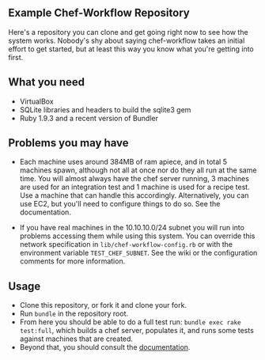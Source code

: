 Example Chef-Workflow Repository
--------------------------------

Here's a repository you can clone and get going right now to see how the system
works. Nobody's shy about saying chef-workflow takes an initial effort to get
started, but at least this way you know what you're getting into first.

What you need
-------------

* VirtualBox
* SQLite libraries and headers to build the sqlite3 gem
* Ruby 1.9.3 and a recent version of Bundler

Problems you may have
---------------------

* Each machine uses around 384MB of ram apiece, and in total 5 machines spawn,
  although not all at once nor do they all run at the same time. You will
  almost always have the chef server running, 3 machines are used for an
  integration test and 1 machine is used for a recipe test. Use a machine that
  can handle this accordingly. Alternatively, you can use EC2, but you'll need
  to configure things to do so. See the documentation.

* If you have real machines in the 10.10.10.0/24 subnet you will run into
  problems accessing them while using this system. You can override this
  network specification in `lib/chef-workflow-config.rb` or with the
  environment variable `TEST_CHEF_SUBNET`. See the wiki or the configuration
  comments for more information.

Usage
-----

* Clone this repository, or fork it and clone your fork.
* Run `bundle` in the repository root.
* From here you should be able to do a full test run: `bundle exec rake
  test:full`, which builds a chef server, populates it, and runs some tests
  against machines that are created.
* Beyond that, you should consult the
  [documentation](https://github.com/chef-workflow/chef-workflow/wiki).
